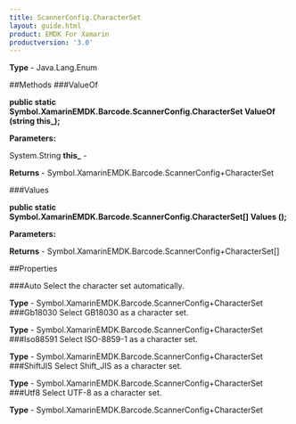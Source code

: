 ```yaml
---
title: ScannerConfig.CharacterSet
layout: guide.html
product: EMDK For Xamarin 
productversion: '3.0' 
---
```



**Type** - Java.Lang.Enum

##Methods
###ValueOf

**public static Symbol.XamarinEMDK.Barcode.ScannerConfig.CharacterSet ValueOf (string this_);**



**Parameters:**

System.String **this_**  - 

**Returns** - Symbol.XamarinEMDK.Barcode.ScannerConfig+CharacterSet

###Values

**public static Symbol.XamarinEMDK.Barcode.ScannerConfig.CharacterSet[] Values ();**



**Parameters:**

**Returns** - Symbol.XamarinEMDK.Barcode.ScannerConfig+CharacterSet[]

##Properties

###Auto
Select the character set automatically.

**Type** - Symbol.XamarinEMDK.Barcode.ScannerConfig+CharacterSet
###Gb18030
Select GB18030 as a character set.

**Type** - Symbol.XamarinEMDK.Barcode.ScannerConfig+CharacterSet
###Iso88591
Select ISO-8859-1 as a character set.

**Type** - Symbol.XamarinEMDK.Barcode.ScannerConfig+CharacterSet
###ShiftJIS
Select Shift_JIS as a character set.

**Type** - Symbol.XamarinEMDK.Barcode.ScannerConfig+CharacterSet
###Utf8
Select UTF-8 as a character set.

**Type** - Symbol.XamarinEMDK.Barcode.ScannerConfig+CharacterSet
